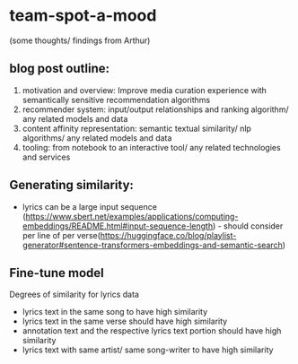 # team-spot-a-mood

(some thoughts/ findings from Arthur)
## blog post outline:
1. motivation and overview: Improve media curation experience with semantically sensitive recommendation algorithms
2. recommender system: input/output relationships and ranking algorithm/ any related models and data
3. content affinity representation: semantic textual similarity/ nlp algorithms/ any related models and data
4. tooling: from notebook to an interactive tool/ any related technologies and services

## Generating similarity:

- lyrics can be a large input sequence (https://www.sbert.net/examples/applications/computing-embeddings/README.html#input-sequence-length) - should consider per line of per verse(https://huggingface.co/blog/playlist-generator#sentence-transformers-embeddings-and-semantic-search)

## Fine-tune model

Degrees of similarity for lyrics data
- lyrics text in the same song to have high similarity
- lyrics text in the same verse should have high similarity
- annotation text and the respective lyrics text portion should have high similarity
- lyrics text with same artist/ same song-writer to have high similarity